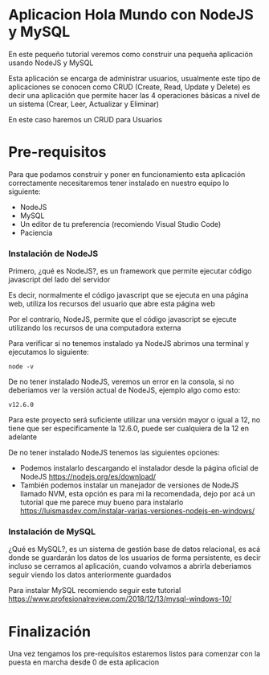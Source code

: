 # Aplicacion Hola Mundo con NodeJS y MySQL

En este pequeño tutorial veremos como construir una pequeña aplicación usando NodeJS y MySQL

Esta aplicación se encarga de administrar usuarios, usualmente este tipo de aplicaciones se conocen como CRUD (Create, Read, Update y Delete) es decir una aplicación que permite hacer las 4 operaciones básicas a nivel de un sistema (Crear, Leer, Actualizar y Eliminar)

En este caso haremos un CRUD para Usuarios

# Pre-requisitos

Para que podamos construir y poner en funcionamiento esta aplicación correctamente necesitaremos tener instalado en nuestro equipo lo siguiente:

- NodeJS
- MySQL
- Un editor de tu preferencia (recomiendo Visual Studio Code)
- Paciencia

### Instalación de NodeJS

Primero, ¿qué es NodeJS?, es un framework que permite ejecutar código javascript del lado del servidor

Es decir, normalmente el código javascript que se ejecuta en una página web, utiliza los recursos del usuario que abre esta página web

Por el contrario, NodeJS, permite que el código javascript se ejecute utilizando los recursos de una computadora externa

Para verificar si no tenemos instalado ya NodeJS abrimos una terminal y ejecutamos lo siguiente:

```
node -v
```

De no tener instalado NodeJS, veremos un error en la consola, si no deberiamos ver la versión actual de NodeJS, ejemplo algo como esto:

```
v12.6.0
```

Para este proyecto será suficiente utilizar una versión mayor o igual a 12, no tiene que ser especificamente la 12.6.0, puede ser cualquiera de la 12 en adelante

De no tener instalado NodeJS tenemos las siguientes opciones:

- Podemos instalarlo descargando el instalador desde la página oficial de NodeJS https://nodejs.org/es/download/
- También podemos instalar un manejador de versiones de NodeJS llamado NVM, esta opción es para mi la recomendada, dejo por acá un tutorial que me parece muy bueno para instalarlo https://luismasdev.com/instalar-varias-versiones-nodejs-en-windows/

### Instalación de MySQL

¿Qué es MySQL?, es un sistema de gestión base de datos relacional, es acá donde se guardarán los datos de los usuarios de forma persistente, es decir incluso se cerramos al aplicación, cuando volvamos a abrirla deberiamos seguir viendo los datos anteriormente guardados

Para instalar MySQL recomiendo seguir este tutorial https://www.profesionalreview.com/2018/12/13/mysql-windows-10/

# Finalización

Una vez tengamos los pre-requisitos estaremos listos para comenzar con la puesta en marcha desde 0 de esta aplicacion
